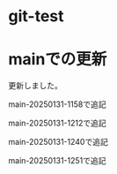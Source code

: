 # git-test

# mainでの更新
更新しました。

main-20250131-1158で追記

main-20250131-1212で追記

main-20250131-1240で追記

main-20250131-1251で追記